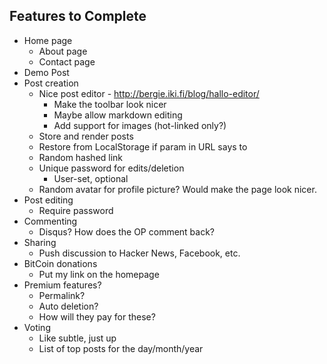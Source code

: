 ## Features to Complete
* Home page
  * About page
  * Contact page
* Demo Post
* Post creation
  * Nice post editor - http://bergie.iki.fi/blog/hallo-editor/
    * Make the toolbar look nicer
    * Maybe allow markdown editing
    * Add support for images (hot-linked only?)
  * Store and render posts
  * Restore from LocalStorage if param in URL says to
  * Random hashed link
  * Unique password for edits/deletion
    * User-set, optional
  * Random avatar for profile picture? Would make the page look nicer.
* Post editing
  * Require password
* Commenting
  * Disqus?  How does the OP comment back?
* Sharing
  * Push discussion to Hacker News, Facebook, etc.
* BitCoin donations
  * Put my link on the homepage
* Premium features?
  * Permalink?
  * Auto deletion?
  * How will they pay for these?
* Voting
  * Like subtle, just up
  * List of top posts for the day/month/year